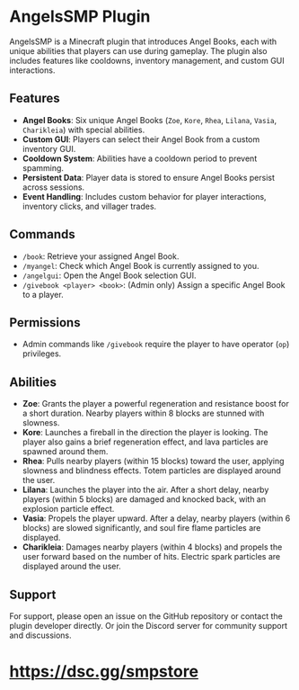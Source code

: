 # AngelsSMP Plugin

AngelsSMP is a Minecraft plugin that introduces Angel Books, each with unique abilities that players can use during gameplay. The plugin also includes features like cooldowns, inventory management, and custom GUI interactions.

## Features

- **Angel Books**: Six unique Angel Books (`Zoe`, `Kore`, `Rhea`, `Lilana`, `Vasia`, `Charikleia`) with special abilities.
- **Custom GUI**: Players can select their Angel Book from a custom inventory GUI.
- **Cooldown System**: Abilities have a cooldown period to prevent spamming.
- **Persistent Data**: Player data is stored to ensure Angel Books persist across sessions.
- **Event Handling**: Includes custom behavior for player interactions, inventory clicks, and villager trades.

## Commands

- `/book`: Retrieve your assigned Angel Book.
- `/myangel`: Check which Angel Book is currently assigned to you.
- `/angelgui`: Open the Angel Book selection GUI.
- `/givebook <player> <book>`: (Admin only) Assign a specific Angel Book to a player.

## Permissions

- Admin commands like `/givebook` require the player to have operator (`op`) privileges.

## Abilities

- **Zoe**: Grants the player a powerful regeneration and resistance boost for a short duration. Nearby players within 8 blocks are stunned with slowness.
- **Kore**: Launches a fireball in the direction the player is looking. The player also gains a brief regeneration effect, and lava particles are spawned around them.
- **Rhea**: Pulls nearby players (within 15 blocks) toward the user, applying slowness and blindness effects. Totem particles are displayed around the user.
- **Lilana**: Launches the player into the air. After a short delay, nearby players (within 5 blocks) are damaged and knocked back, with an explosion particle effect.
- **Vasia**: Propels the player upward. After a delay, nearby players (within 6 blocks) are slowed significantly, and soul fire flame particles are displayed.
- **Charikleia**: Damages nearby players (within 4 blocks) and propels the user forward based on the number of hits. Electric spark particles are displayed around the user.

## Support

For support, please open an issue on the GitHub repository or contact the plugin developer directly.
Or join the Discord server for community support and discussions.
# https://dsc.gg/smpstore
